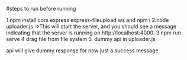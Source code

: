 
#steps to run before running 

1.npm install cors express express-fileupload ws and npm i 
2.node uploader.js =>This will start the server, and you should see a message indicating that the server is running on http://localhost:4000.
3.npm run serve
4 drag file from file system 
5. dummy api in uploader.js

api will give dummy response for now just a success message 



